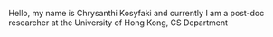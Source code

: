Hello, my name is Chrysanthi Kosyfaki and currently I am a post-doc researcher at the University of Hong Kong, CS Department
